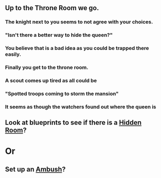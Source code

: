 ## Up to the Throne Room we go.
### The knight next to you seems to not agree with your choices.
### "Isn't there a better way to hide the queen?"
### You believe that is a bad idea as you could be trapped there easily.
### Finally you get to the throne room.
### A scout comes up tired as all could be
### "Spotted troops coming to storm the mansion"
### It seems as though the watchers found out where the queen is 
## Look at blueprints to see if there is a [Hidden Room](hidden-room.md)?
# Or
## Set up an [Ambush](../ambush.md)?
